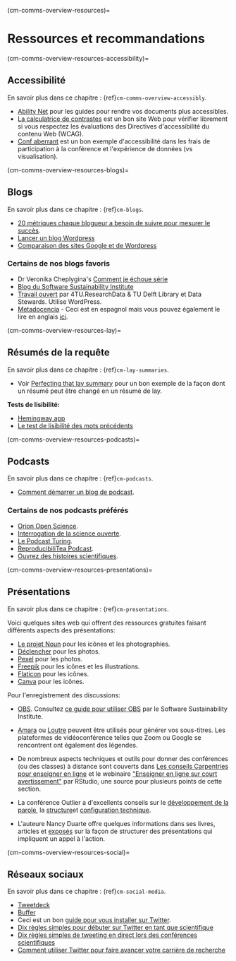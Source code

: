(cm-comms-overview-resources)=
# Ressources et recommandations

(cm-comms-overview-resources-accessibility)=
## Accessibilité

En savoir plus dans ce chapitre : {ref}`cm-comms-overview-accessibly`.

* [Ability Net](https://abilitynet.org.uk/) pour les guides pour rendre vos documents plus accessibles.
* [La calculatrice de contrastes](https://contrastchecker.com/) est un bon site Web pour vérifier librement si vous respectez les évaluations des Directives d'accessibilité du contenu Web (WCAG).
* [Conf aberrant](https://www.outlierconf.com/) est un bon exemple d'accessibilité dans les frais de participation à la conférence et l'expérience de données (vs visualisation).

(cm-comms-overview-resources-blogs)=
## Blogs

En savoir plus dans ce chapitre : {ref}`cm-blogs`.

* [20 métriques chaque blogueur a besoin de suivre pour mesurer le succès](https://www.dreamhost.com/blog/metrics-every-blogger-needs-to-track/).
* [Lancer un blog Wordpress](https://www.podcastinsights.com/start-a-wordpress-blog/)
* [Comparaison des sites Google et de Wordpress](https://superbwebsitebuilders.com/google-sites-vs-wordpress)

### Certains de nos blogs favoris
* Dr Veronika Cheplygina's [Comment je échoue série](https://veronikach.com/failure/)
* [Blog du Software Sustainability Institute](https://www.software.ac.uk/blog)
* [Travail ouvert](https://openworking.wordpress.com/) par 4TU.ResearchData & TU Delft Library et Data Stewards. Utilise WordPress.
* [Metadocencia](https://metadocencia.netlify.app/post/) - Ceci est en espagnol mais vous pouvez également le lire en anglais [ici](https://metadocencia.netlify.app/en/post/).

(cm-comms-overview-resources-lay)=
## Résumés de la requête

En savoir plus dans ce chapitre : {ref}`cm-lay-summaries`.

* Voir  [Perfecting that lay summary](https://bitesizebio.com/10871/perfecting-that-lay-summary/) pour un bon exemple de la façon dont un résumé peut être changé en un résumé de lay.

**Tests de lisibilité:**
* [Hemingway app](http://www.hemingwayapp.com/)
* [Le test de lisibilité des mots précédents](http://thefirstword.co.uk/readabilitytest/)


(cm-comms-overview-resources-podcasts)=
## Podcasts

En savoir plus dans ce chapitre : {ref}`cm-podcasts`.

* [Comment démarrer un blog de podcast](https://www.podcastinsights.com/start-a-podcast/?gclid=CjwKCAiA9vOABhBfEiwATCi7GNV7zJl0tHaVkW-7DCjVdAwGa4q0vbaXB44xsSBHp7YBO8K6pH0syBoCVtUQAvD_BwE).

### Certains de nos podcasts préférés
* [Orion Open Science](https://www.orion-openscience.eu/publications/training-materials/201902/podcasts).
* [Interrogation de la science ouverte](https://soundcloud.com/opensciencetalk).
* [Le Podcast Turing](https://www.turing.ac.uk/news/turing-podcast).
* [ReproducibiliTea Podcast](https://soundcloud.com/reproducibilitea).
* [Ouvrez des histoires scientifiques](https://podcasts.apple.com/gb/podcast/open-science-stories/id1547403532).

(cm-comms-overview-resources-presentations)=
## Présentations

En savoir plus dans ce chapitre : {ref}`cm-presentations`.

Voici quelques sites web qui offrent des ressources gratuites faisant différents aspects des présentations:

* [Le projet Noun](https://thenounproject.com) pour les icônes et les photographies.
* [Déclencher](https://unsplash.com) pour les photos.
* [Pexel](https://www.pexels.com) pour les photos.
* [Freepik](https://www.freepik.com/free-photos-vectors/english) pour les icônes et les illustrations.
* [Flaticon](https://www.flaticon.com/free-icons/english) pour les icônes.
* [Canva](https://www.canva.com) pour les icônes.

Pour l'enregistrement des discussions:
* [OBS](https://obsproject.com). Consultez [ce guide pour utiliser OBS](https://software.ac.uk/fellowship-programme/2019/application-video-guide) par le Software Sustainability Institute.
* [Amara](https://amara.org) ou [Loutre](https://otter.ai/) peuvent être utilisés pour générer vos sous-titres. Les plateformes de vidéoconférence telles que Zoom ou Google se rencontrent ont également des légendes.

* De nombreux aspects techniques et outils pour donner des conférences (ou des classes) à distance sont couverts dans [Les conseils Carpentries pour enseigner en ligne](https://carpentries.org/blog/2020/03/tips-for-teaching-online/) et le webinaire ["Enseigner en ligne sur court avertissement"](https://rstd.io/teach-online-2020) par RStudio, une source pour plusieurs points de cette section.

* La conférence Outlier a d'excellents conseils sur le [développement de la parole](https://docs.google.com/presentation/d/1VltGZmwfFcqwJ_pMwNx-ECfhgtl0dhxYC99qM5xnV-U/), la [structure](https://docs.google.com/presentation/d/1XyFdpqjlvXd_8kIl3dJFHhGTcywX0tayQtHXXYUi9DQ/)et [configuration technique](https://https://docs.google.com/presentation/d/1ZLrVBs5Zt9_DDu2TYUN3CzsEr1WiMXbwj-AP5m9Rbhc/).

* L'auteure Nancy Duarte offre quelques informations dans ses livres, articles et [exposés](https://://www.ted.com/talks/nancy_duarte_the_secret_structure_of_great_talks?) sur la façon de structurer des présentations qui impliquent un appel à l'action.

(cm-comms-overview-resources-social)=
## Réseaux sociaux

En savoir plus dans ce chapitre : {ref}`cm-social-media`.

* [Tweetdeck](https://tweetdeck.twitter.com/)
* [Buffer](https://buffer.com/)
* Ceci est un bon [guide pour vous installer sur Twitter](https://www.wired.com/story/how-to-setup-twitter-search-hashtag-and-login-help/).
* [Dix règles simples pour débuter sur Twitter en tant que scientifique](https://journals.plos.org/ploscompbiol/article?id=10.1371/journal.pcbi.1007513)
* [Dix règles simples de tweeting en direct lors des conférences scientifiques](https://journals.plos.org/ploscompbiol/article?id=10.1371/journal.pcbi.1003789)
* [Comment utiliser Twitter pour faire avancer votre carrière de recherche](https://www.nature.com/articles/d41586-019-00535-w)
